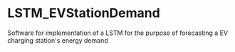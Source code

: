 # LSTM_EVStationDemand
Software for implementation of a LSTM for the purpose of forecasting a EV charging station's energy demand

